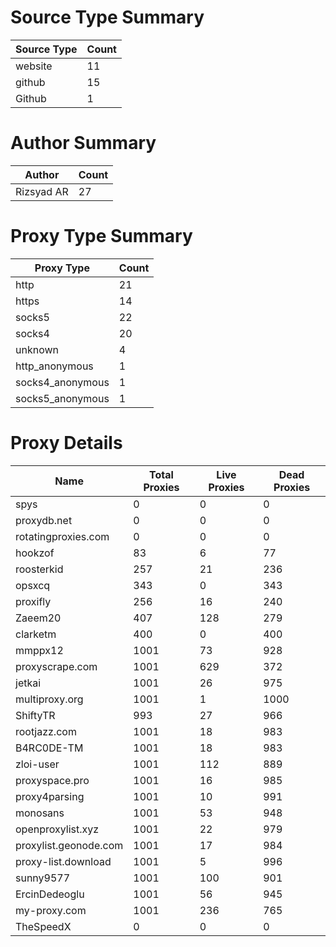 # Source Type Summary

| Source Type | Count |
|-------------|-------|
| website | 11 |
| github | 15 |
| Github | 1 |


# Author Summary

| Author | Count |
|--------|-------|
| Rizsyad AR | 27 |


# Proxy Type Summary

| Proxy Type | Count |
|------------|-------|
| http | 21 |
| https | 14 |
| socks5 | 22 |
| socks4 | 20 |
| unknown | 4 |
| http_anonymous | 1 |
| socks4_anonymous | 1 |
| socks5_anonymous | 1 |


# Proxy Details

| Name | Total Proxies | Live Proxies | Dead Proxies |
|------|---------------|--------------|---------------|
| spys | 0 | 0 | 0 |
| proxydb.net | 0 | 0 | 0 |
| rotatingproxies.com | 0 | 0 | 0 |
| hookzof | 83 | 6 | 77 |
| roosterkid | 257 | 21 | 236 |
| opsxcq | 343 | 0 | 343 |
| proxifly | 256 | 16 | 240 |
| Zaeem20 | 407 | 128 | 279 |
| clarketm | 400 | 0 | 400 |
| mmppx12 | 1001 | 73 | 928 |
| proxyscrape.com | 1001 | 629 | 372 |
| jetkai | 1001 | 26 | 975 |
| multiproxy.org | 1001 | 1 | 1000 |
| ShiftyTR | 993 | 27 | 966 |
| rootjazz.com | 1001 | 18 | 983 |
| B4RC0DE-TM | 1001 | 18 | 983 |
| zloi-user | 1001 | 112 | 889 |
| proxyspace.pro | 1001 | 16 | 985 |
| proxy4parsing | 1001 | 10 | 991 |
| monosans | 1001 | 53 | 948 |
| openproxylist.xyz | 1001 | 22 | 979 |
| proxylist.geonode.com | 1001 | 17 | 984 |
| proxy-list.download | 1001 | 5 | 996 |
| sunny9577 | 1001 | 100 | 901 |
| ErcinDedeoglu | 1001 | 56 | 945 |
| my-proxy.com | 1001 | 236 | 765 |
| TheSpeedX | 0 | 0 | 0 |
